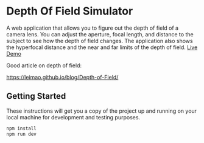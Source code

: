 # Depth Of Field Simulator

A web application that allows you to figure out the depth of field of a camera lens. You can adjust the aperture, focal length, and distance to the subject to see how the depth of field changes. The application also shows the hyperfocal distance and the near and far limits of the depth of field. [Live Demo](https://jherr.github.io/depth-of-field/)

Good article on depth of field:

https://leimao.github.io/blog/Depth-of-Field/


## Getting Started

These instructions will get you a copy of the project up and running on your local machine for development and testing purposes.

```bash
npm install
npm run dev
```
